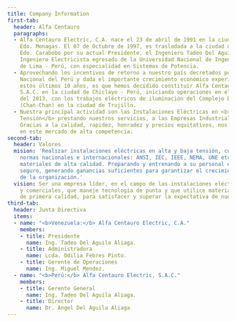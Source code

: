 ```yaml
---
title: Company Information
first-tab:
  header: Alfa Centauro
  paragraphs:
  - Alfa Centauro Electric, C.A. nace el 23 de abril de 1991 en la ciudad de Maturín,
    Edo. Monagas. El 07 de Octubre de 1997, es trasladada a la ciudad de Valencia,
    Edo. Carabobo por su actual Presidente, el Ingeniero Tadeo Del Aguila Aliaga,
    Ingeniero Electricista egresado de la Universidad Nacional de Ingeniería (UNI)
    de Lima - Perú, con especialidad en Sistemas de Potencia.
  - Aprovechando los incentivos de retorno a nuestro país decretados por el Gobierno
    Nacional del Perú y dada el importante crecimiento económico experimentado en
    estos últimos 10 años, es que hemos decidido constituir Alfa Centauro Electric,
    S.A.C. en la ciudad de Chiclayo - Perú, iniciando operaciones en el mes de Septiembre
    del 2013, con los trabajos eléctricos de iluminación del Complejo Deportivo Chicago
    (Chan-Chan) en la ciudad de Trujillo.
  - Nuestra principal actividad son las Instalaciones Eléctricas en <b>Alta y Baja
    Tensión</b> prestando nuestros servicios, a las Empresas Industriales y Comerciales.
    Gracias a la calidad, rapidez, honradez y precios equitativos, nos hemos consolidado
    en este mercado de alta competencia.
second-tab:
  header: Valores
  mision: 'Realizar instalaciones eléctricas en alta y baja tensión, cumpliendo las
    normas nacionales e internacionales: ANSI, IEC, IEEE, NEMA, UNE etc., utilizando
    materiales de alta calidad. Preparando y entrenando a su personal en un ambiente
    seguro, generando ganancias suficientes para garantizar el crecimiento sostenido
    de la organización.'
  vision: Ser una empresa líder, en el campo de las instalaciones eléctricas industriales
    y comerciales, que maneje tecnología de punta y que utilice materiales y equipos
    de primera calidad, para satisfacer y superar la expectativa de nuestros clientes.
third-tab:
  header: Junta Directiva
  items:
  - name: "<b>Venezuela:</b> Alfa Centauro Electric, C.A."
    members:
    - title: Presidente
      name: Ing. Tadeo Del Aguila Aliaga.
    - title: Administradora
      name: Lcda. Odilia Febres Pinto.
    - title: Gerente de Operaciones
      name: Ing. Miguel Mendez.
  - name: "<b>Perú:</b> Alfa Centauro Electric, S.A.C."
    members:
    - title: Gerente General
      name: Ing. Tadeo Del Aguila Aliaga.
    - title: Director
      name: Dr. Angel Del Aguila Aliaga
---
```


